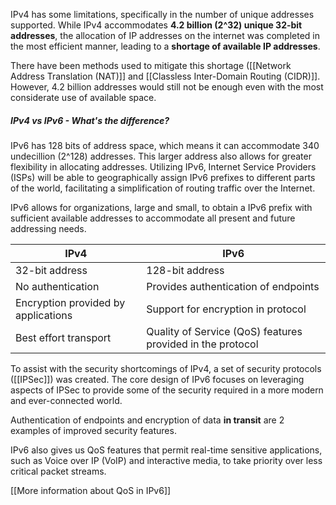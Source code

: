 
IPv4 has some limitations, specifically in the number of unique addresses supported. While IPv4 accommodates **4.2 billion (2^32) unique 32-bit addresses**, the allocation of IP addresses on the internet was completed in the most efficient manner, leading to a **shortage of available IP addresses**.

There have been methods used to mitigate this shortage ([[Network Address Translation (NAT)]] and [[Classless Inter-Domain Routing (CIDR)]]. However, 4.2 billion addresses would still not be enough even with the most considerate use of available space. 

##### IPv4 vs IPv6 - What's the difference?

IPv6 has 128 bits of address space, which means it can accommodate 340 undecillion (2^128) addresses. This larger address also allows for greater flexibility in allocating addresses. Utilizing IPv6, Internet Service Providers (ISPs) will be able to geographically assign IPv6 prefixes to different parts of the world, facilitating a simplification of routing traffic over the Internet. 

IPv6 allows for organizations, large and small, to obtain a IPv6 prefix with sufficient available addresses to accommodate all present and future addressing needs.

| IPv4                                | IPv6                                                       |
| ----------------------------------- | ---------------------------------------------------------- |
| 32-bit address                      | 128-bit address                                            |
| No authentication                   | Provides authentication of endpoints                       |
| Encryption provided by applications | Support for encryption in protocol                         |
| Best effort transport               | Quality of Service (QoS) features provided in the protocol |

To assist with the security shortcomings of IPv4, a set of security protocols ([[IPSec]]) was created. The core design of IPv6 focuses on leveraging aspects of IPSec to provide some of the security required in a more modern and ever-connected world.

Authentication of endpoints and encryption of data **in transit** are 2 examples of improved security features. 

IPv6 also gives us QoS features that permit real-time sensitive applications, such as Voice over IP (VoIP) and interactive media, to take priority over less critical packet streams. 

[[More information about QoS in IPv6]]